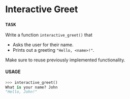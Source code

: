 # Interactive Greet

### `TASK`

Write a function `interactive_greet()` that

- Asks the user for their name.
- Prints out a greeting `"Hello, <name>!"`.

Make sure to reuse previously implemented functionality.

#### USAGE

```python
>>> interactive_greet()
What is your name? John
"Hello, John!"
```
